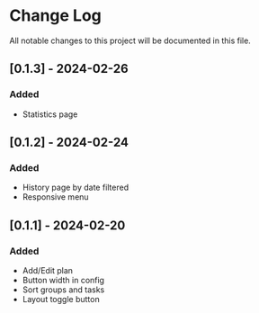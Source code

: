 
# Change Log
All notable changes to this project will be documented in this file.

## [0.1.3] - 2024-02-26
### Added
- Statistics page

## [0.1.2] - 2024-02-24
### Added
- History page by date filtered
- Responsive menu

## [0.1.1] - 2024-02-20
### Added
- Add/Edit plan
- Button width in config
- Sort groups and tasks
- Layout toggle button
